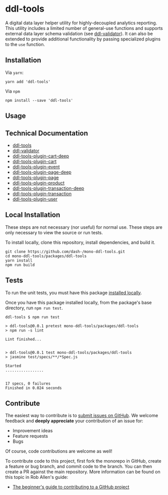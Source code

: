 # ddl-tools

A digital data layer helper utility for highly-decoupled analytics reporting.
This utility includes a limited number of general-use functions and supports
external data layer schema validation (see [ddl-validator](packages/ddl-validator)).
It can also be extended to provide additional functionality by passing
specialized plugins to the `use` function.

## Installation

Via `yarn`:

```
yarn add 'ddl-tools'
```

Via `npm`

```
npm install --save 'ddl-tools'
```


<a name="usage"></a>

## Usage



## Technical Documentation

* [ddl-tools](../../docs/ddl-tools.md)
* [ddl-validator](../../docs/ddl-validator.md)
* [ddl-tools-plugin-cart-deep](../../docs/ddl-tools-plugin-cart-deep.md)
* [ddl-tools-plugin-cart](../../docs/ddl-tools-plugin-cart.md)
* [ddl-tools-plugin-event](../../docs/ddl-tools-plugin-event.md)
* [ddl-tools-plugin-page-deep](../../docs/ddl-tools-plugin-page-deep.md)
* [ddl-tools-plugin-page](../../docs/ddl-tools-plugin-page.md)
* [ddl-tools-plugin-product](../../docs/ddl-tools-plugin-product.md)
* [ddl-tools-plugin-transaction-deep](../../docs/ddl-tools-plugin-transaction-deep.md)
* [ddl-tools-plugin-transaction](../../docs/ddl-tools-plugin-transaction.md)
* [ddl-tools-plugin-user](../../docs/ddl-tools-plugin-user.md)


## Local Installation

These steps are not necessary (nor useful) for normal use.  These steps are only
necessary to view the source or run tests.

To install locally, clone this repository, install dependencies, and build it.

```
git clone https://github.com/dash-/mono-ddl-tools.git
cd mono-ddl-tools/packages/ddl-tools
yarn install
npm run build
```

## Tests

To run the unit tests, you must have this package
[installed locally](#local-installation).

Once you have this package installed locally, from the package's base
directory, run `npm run test`.

```
ddl-tools $ npm run test

> ddl-tools@0.0.1 pretest mono-ddl-tools/packages/ddl-tools
> npm run -s lint

Lint finished...


> ddl-tools@0.0.1 test mono-ddl-tools/packages/ddl-tools
> jasmine test/specs/**/*Spec.js

Started
.................


17 specs, 0 failures
Finished in 0.024 seconds
```

## Contribute

The easiest way to contribute is to
[submit issues on GitHub](https://github.com/dash-/mono-ddl-tools/issues).
We welcome feedback and **deeply appreciate** your contribution of an issue for:

* Improvement ideas
* Feature requests
* Bugs

Of course, code contributions are welcome as well!

To contribute code to this project, first fork the monorepo in GitHub, create
a feature or bug branch, and commit code to the branch.  You can then create a
PR against the main repository.  More information can be found on this topic in
Rob Allen's guide:

* [The beginner's guide to contributing to a GitHub project](https://akrabat.com/the-beginners-guide-to-contributing-to-a-github-project/)


